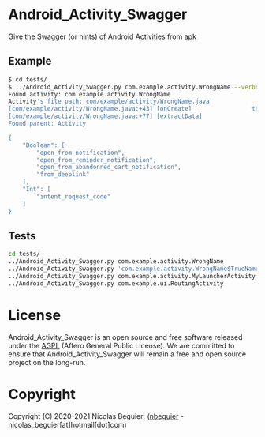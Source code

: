# Android_Activity_Swagger

Give the Swagger (or hints) of Android Activities from apk


## Example

```bash
$ cd tests/
$ ../Android_Activity_Swagger.py com.example.activity.WrongName --verbose
Found activity: com.example.activity.WrongName
Activity's file path: com/example/activity/WrongName.java
[com/example/activity/WrongName.java:+43] [onCreate]                 this.f4672b = getIntent().getExtras();
[com/example/activity/WrongName.java:+77] [extractData]                 str = getIntent().getDataString();
Found parent: Activity

{
    "Boolean": [
        "open_from_notification",
        "open_from_reminder_notification",
        "open_from_abandonned_cart_notification",
        "from_deeplink"
    ],
    "Int": [
        "intent_request_code"
    ]
}
```

## Tests

```bash
cd tests/
../Android_Activity_Swagger.py com.example.activity.WrongName
../Android_Activity_Swagger.py 'com.example.activity.WrongName$TrueName'
../Android_Activity_Swagger.py com.example.activity.MyLauncherActivity
../Android_Activity_Swagger.py com.example.ui.RoutingActivity
```

# License
Android_Activity_Swagger is an open source and free software released under the [AGPL](https://github.com/nbeguier/Android_Activity_Swagger/blob/master/LICENSE) (Affero General Public License). We are committed to ensure that Android_Activity_Swagger will remain a free and open source project on the long-run.

# Copyright
Copyright (C) 2020-2021  Nicolas Beguier; ([nbeguier](https://beguier.eu/nicolas/) - nicolas_beguier[at]hotmail[dot]com)

